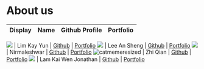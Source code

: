 # About us

Display | Name | Github Profile | Portfolio 
--------|:----:|:--------------:|:---------:

![](https://via.placeholder.com/100.png?text=Photo) | Lim Kay Yun | [Github](https://github.com/kyun99) | [Portfolio](docs/team/johndoe.md)
![](https://via.placeholder.com/100.png?text=Photo) | Lee An Sheng | [Github](https://github.com/AnShengLee) | [Portfolio](/docs/team/leeAnSheng.md)
![](https://avatars.githubusercontent.com/u/77761339?v=4) | Nirmaleshwar | [Github](https://github.com/) | [Portfolio](docs/team/Nirmaleshwar.md)
![catmemeresized](https://user-images.githubusercontent.com/69465661/139677543-b64dd74b-90ec-419e-a4ff-c2fbdcd6bb34.png) | Zhi Qian | [Github](https://github.com/KZQ1999) | [Portfolio](/docs/team/zhiqian.md)
![](https://via.placeholder.com/100.png?text=Photo) | Lam Kai Wen Jonathan | [Github](https://github.com/jonathanlkw) | [Portfolio](/docs/team/jonathanLam.md)
